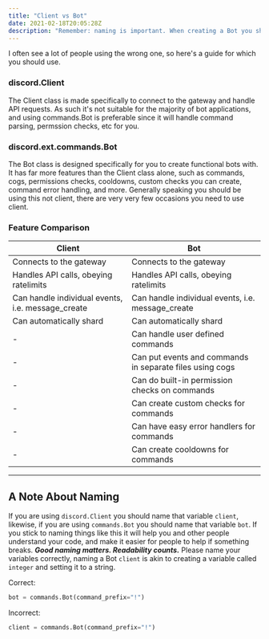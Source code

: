 ```yaml
---
title: "Client vs Bot"
date: 2021-02-18T20:05:28Z
description: "Remember: naming is important. When creating a Bot you should name it 'bot', and when making a Client you should name it 'blient'. Please follow naming conventions."
---
```


I often see a lot of people using the wrong one, so here's a guide for which you should use.

### discord.Client

The Client class is made specifically to connect to the gateway and handle API requests. As such it's not suitable for the majority of bot applications, and using commands.Bot is preferable since it will handle command parsing, permssion checks, etc for you.

### discord.ext.commands.Bot

The Bot class is designed specifically for you to create functional bots with. It has far more features than the Client class alone, such as commands, cogs, permissions checks, cooldowns, custom checks you can create, command error handling, and more. Generally speaking you should be using this not client, there are very very few occasions you need to use client.

### Feature Comparison

| Client                                            | Bot                                                      |
|---------------------------------------------------|----------------------------------------------------------|
| Connects to the gateway                           | Connects to the gateway                                  |
| Handles API calls, obeying ratelimits             | Handles API calls, obeying ratelimits                    |
| Can handle individual events, i.e. message_create | Can handle individual events, i.e. message_create        |
| Can automatically shard                           | Can automatically shard                                  |
| -                                                 | Can handle user defined commands                         |
| -                                                 | Can put events and commands in separate files using cogs |
| -                                                 | Can do built-in permission checks on commands            |
| -                                                 | Can create custom checks for commands                    |
| -                                                 | Can have easy error handlers for commands                |
| -                                                 | Can create cooldowns for commands                        |

---

## A Note About Naming

If you are using `discord.Client` you should name that variable `client`, likewise, if you are using `commands.Bot` you should name that variable `bot`. If you stick to naming things like this it will help you and other people understand your code, and make it easier for people to help if something breaks. ***Good naming matters. Readability counts.*** Please name your variables correctly, naming a Bot `client` is akin to creating a variable called `integer` and setting it to a string.

Correct:
```py
bot = commands.Bot(command_prefix="!")
```

Incorrect:
```py
client = commands.Bot(command_prefix="!")
```